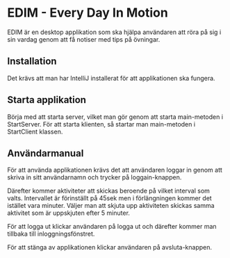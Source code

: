 # EDIM - Every Day In Motion
EDIM är en desktop applikation som ska hjälpa användaren att röra på sig i sin vardag 
genom att få notiser med tips på övningar.

## Installation
Det krävs att man har IntelliJ installerat för att applikationen ska fungera.

## Starta applikation
Börja med att starta server, vilket man gör genom att starta main-metoden i StartServer.
För att starta klienten, så startar man main-metoden i StartClient klassen.

## Användarmanual
För att använda applikationen krävs det att användaren loggar in genom att skriva in sitt användarnamn 
och trycker på loggain-knappen. 

Därefter kommer aktiviteter att skickas beroende på vilket interval som valts. 
Intervallet är förinställt på 45sek men i förlängningen kommer det istället vara minuter. 
Väljer man att skjuta upp aktiviteten skickas samma aktivitet som är uppskjuten efter 5 minuter.

För att logga ut klickar användaren på logga ut och därefter kommer man tillbaka till inloggningsfönstret.

För att stänga av applikationen klickar användaren på avsluta-knappen.



